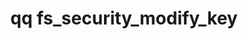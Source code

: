 ---
category: fs
command: fs_security_modify_key
keywords: qq, qq_cli, fs_security_modify_key
optional_options:
- alternate:
  - --key
  help: The identifier or name of the key to modify.
  name: -k
  required: true
- alternate: []
  help: The new name for the specified key.
  name: --new-name
  required: false
- alternate: []
  help: The comment for the specified key.
  name: --comment
  required: false
- alternate: []
  help: "\n                Enable the specified key. You can use an enabled key to\
    \ lock snapshots.\n                You can also associate an enabled key with\
    \ policies that take snapshots. Note: The\n                system enables keys\
    \ upon creation.\n                "
  name: --enable
  required: false
- alternate: []
  help: "\n                Disable the specified key. You cannot use a disabled key\
    \ to lock new snapshots.\n                Existing snapshots which use the disabled\
    \ key remain locked. However, you can still\n                use a disabled key\
    \ to unlock the snapshots that it locked. Important: You cannot\n            \
    \    disable a key if any snapshot policy uses it.\n                "
  name: --disable
  required: false
- alternate: []
  help: Print the output in JSON format. By default, the output is in a table.
  name: --json
  required: false
permalink: /qq-cli-command-guide/fs/fs_security_modify_key.html
positional_options: []
sidebar: qq_cli_command_reference_sidebar
summary: This section explains how to use the <code>qq fs_security_modify_key</code>
  command.
synopsis: 'Modify the name or comment of a key in the file system key store.

  Enable or disable a key.

  '
title: qq fs_security_modify_key
usage: qq fs_security_modify_key [-h] -k KEY [--new-name NEW_NAME] [--comment COMMENT]
  [--enable | --disable] [--json]
zendesk_source: qq CLI Command Guide

---